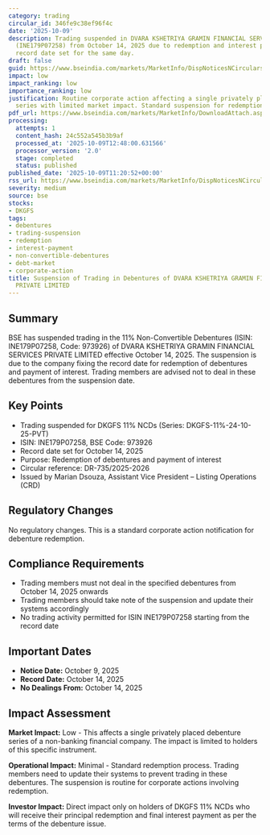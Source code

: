 ```yaml
---
category: trading
circular_id: 346fe9c38ef96f4c
date: '2025-10-09'
description: Trading suspended in DVARA KSHETRIYA GRAMIN FINANCIAL SERVICES debentures
  (INE179P07258) from October 14, 2025 due to redemption and interest payment with
  record date set for the same day.
draft: false
guid: https://www.bseindia.com/markets/MarketInfo/DispNoticesNCirculars.aspx?Noticeid={31F584BB-E388-4F49-9ED5-B937C8CE0563}&noticeno=20251009-20&dt=10/09/2025&icount=20&totcount=32&flag=0
impact: low
impact_ranking: low
importance_ranking: low
justification: Routine corporate action affecting a single privately placed debenture
  series with limited market impact. Standard suspension for redemption process.
pdf_url: https://www.bseindia.com/markets/MarketInfo/DownloadAttach.aspx?id=20251009-20&attachedId=
processing:
  attempts: 1
  content_hash: 24c552a545b3b9af
  processed_at: '2025-10-09T12:48:00.631566'
  processor_version: '2.0'
  stage: completed
  status: published
published_date: '2025-10-09T11:20:52+00:00'
rss_url: https://www.bseindia.com/markets/MarketInfo/DispNoticesNCirculars.aspx?Noticeid={31F584BB-E388-4F49-9ED5-B937C8CE0563}&noticeno=20251009-20&dt=10/09/2025&icount=20&totcount=32&flag=0
severity: medium
source: bse
stocks:
- DKGFS
tags:
- debentures
- trading-suspension
- redemption
- interest-payment
- non-convertible-debentures
- debt-market
- corporate-action
title: Suspension of Trading in Debentures of DVARA KSHETRIYA GRAMIN FINANCIAL SERVICES
  PRIVATE LIMITED
---
```


## Summary

BSE has suspended trading in the 11% Non-Convertible Debentures (ISIN: INE179P07258, Code: 973926) of DVARA KSHETRIYA GRAMIN FINANCIAL SERVICES PRIVATE LIMITED effective October 14, 2025. The suspension is due to the company fixing the record date for redemption of debentures and payment of interest. Trading members are advised not to deal in these debentures from the suspension date.

## Key Points

- Trading suspended for DKGFS 11% NCDs (Series: DKGFS-11%-24-10-25-PVT)
- ISIN: INE179P07258, BSE Code: 973926
- Record date set for October 14, 2025
- Purpose: Redemption of debentures and payment of interest
- Circular reference: DR-735/2025-2026
- Issued by Marian Dsouza, Assistant Vice President – Listing Operations (CRD)

## Regulatory Changes

No regulatory changes. This is a standard corporate action notification for debenture redemption.

## Compliance Requirements

- Trading members must not deal in the specified debentures from October 14, 2025 onwards
- Trading members should take note of the suspension and update their systems accordingly
- No trading activity permitted for ISIN INE179P07258 starting from the record date

## Important Dates

- **Notice Date:** October 9, 2025
- **Record Date:** October 14, 2025
- **No Dealings From:** October 14, 2025

## Impact Assessment

**Market Impact:** Low - This affects a single privately placed debenture series of a non-banking financial company. The impact is limited to holders of this specific instrument.

**Operational Impact:** Minimal - Standard redemption process. Trading members need to update their systems to prevent trading in these debentures. The suspension is routine for corporate actions involving redemption.

**Investor Impact:** Direct impact only on holders of DKGFS 11% NCDs who will receive their principal redemption and final interest payment as per the terms of the debenture issue.
